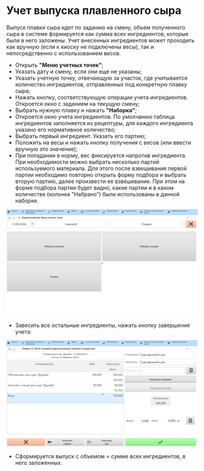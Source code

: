 # Учет выпуска плавленного сыра

Выпуск плавки сыра идет по заданию на смену, объем полученного сыра в
системе формируется как сумма всех ингредиентов, которые были в него
заложены. Учет внесенных ингредиентов может проходить как вручную (если
к киоску не подключены весы), так и непосредственно с использованием
весов.

-   Открыть **"Меню учетных точек"**;
-   Указать дату и смену, если они еще не указаны;
-   Указать учетную точку, отвечающую за участок, где учитывается
    количество ингредиентов, отправленных под конкретную плавку сыра;
-   Нажать кнопку, соответствующую операции учета ингредиентов.
    Откроется окно с заданием на текущую смену;
-   Выбрать нужную плавку и нажать **"Наборка"**;
-   Откроется окно учета ингредиентов. По умолчанию таблица ингредиентов
    заполняется из рецептуры, для каждого ингредиента указано его
    нормативное количество;
-   Выбрать первый ингредиент. Указать его партию;
-   Положить на весы и нажать кнопку получения с весов (или ввести
    вручную это значение);
-   При попадании в норму, вес фиксируется напротив ингредиента. При необходимости можно выбрать несколько партий используемого материала. Для этого после взвешивания первой партии необходимо повторно открыть форму подбора и выбрать вторую партию, далее произвести ее взвешивание. При этом на форме подбора партии будет видно, какие партии и в каком количестве (колонка "Набрано") были использованы в данной наборке. 

![](AccountingProcessedCheese.assets/1.gif)

-   Завесить все остальные ингредиенты, нажать кнопку завершения учета:  

![](AccountingProcessedCheese.assets/2.gif)

-   Сформируется выпуск с объемом = сумме всех ингредиентов, в него заложенных.

